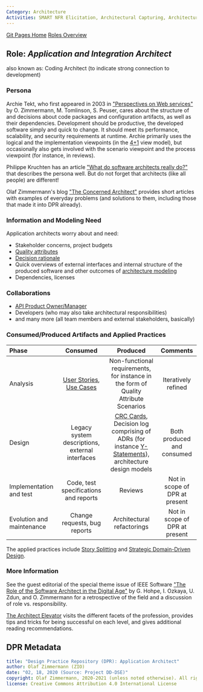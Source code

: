 ```yaml
---
Category: Architecture  
Activities: SMART NFR Elicitation, Architectural Capturing, Architecture Modeling, Stepwise Service Design
---
```


[Git Pages Home](https://socadk.github.io/design-practice-repository)
[Roles Overview](https://socadk.github.io/design-practice-repository/roles)

Role: *Application and Integration Architect*
---------------------------------------------
<!--Alternate names or candidate names) can be listed as "Also known as " here.-->
also known as: Coding Architect (to indicate strong connection to development)

### Persona 
<!--Name of stakeholder (of architecture and architectural artifacts) and its main concerns-->
Archie Tekt, who first appeared in 2003 in ["Perspectives on Web services"](https://soadecisions.org/atb.htm) by O. Zimmermann, M. Tomlinson, S. Peuser, cares about the structure of and decisions about code packages and configuration artifacts, as well as their dependencies. Development should be productive, the developed software simply and quick to change. It should meet its performance, scalability, and security requirements at runtime. Archie primarily uses the logical and the implementation viewpoints (in the [4+1](https://en.wikipedia.org/wiki/4%2B1_architectural_view_model) view model), but occasionally also gets involved with the scenario viewpoint and the process viewpoint (for instance, in reviews).

Philippe Kruchten has an article ["What do software architects really do?"](https://pkruchten.files.wordpress.com/2010/05/kruchten_2008_journal-of-systems-and-software.pdf) that describes the persona well. But do not forget that architects (like all people) are different!

Olaf Zimmermann's blog ["The Concerned Architect"](https://ozimmer.ch/blog/) provides short articles with examples of everyday problems (and solutions to them, including those that made it into DPR already). 


### Information and Modeling Need
<!-- derived from role responsibilities (articulated in the form of user stories)-->

Application architects worry about and need: 

* Stakeholder concerns, project budgets 
* [Quality attributes](../activities/DPR-SMART-NFR-Elicitation.md)
* [Decision rationale](../activities/DPR-ArchitecturalDecisionCapturing.md)
* Quick overviews of external interfaces and internal structure of the produced software and other outcomes of [architecture modeling](../activities/DPR-ArchitectureModeling.md)
* Dependencies, licenses

### Collaborations

* [API Product Owner/Manager](./SDPR-APIProductOwner.md)
* Developers (who may also take architectural responsibilities)
* and many more (all team members and external stakeholders, basically)

### Consumed/Produced Artifacts and Applied Practices


|**Phase**| Consumed | Produced | Comments |
|:-|:-----:|:------:|:--------:|
| Analysis | [User Stories](../artifact-templates/DPR-UserStory.md), [Use Cases](../artifact-templates/DPR-UseCase.md) | Non-functional requirements, for instance in the form of Quality Attribute Scenarios | Iteratively refined |
| Design | Legacy system descriptions, external interfaces | [CRC Cards](../artifact-templates/DPR-CRCCard.md), Decision log comprising of ADRs (for instance [Y-Statements](../artifact-templates/DPR-ArchitecturalDecisionRecordYForm.md)), architecture design models | Both produced and consumed |
| Implementation and test | Code, test specifications and reports | Reviews | Not in scope of DPR at present |
| Evolution and maintenance | Change requests, bug reports | Architectural refactorings | Not in scope of DPR at present |

The applied practices include [Story Splitting](../activities/DPR-StorySplitting.md) and  [Strategic Domain-Driven Design](../activities/DPR-StrategicDDD.md).


### More Information

See the guest editorial of the special theme issue of IEEE Software ["The Role of the Software Architect in the Digital Age"](http://ieeexplore.ieee.org/stamp/stamp.jsp?arnumber=7725214) by G. Hohpe, I. Ozkaya, U. Zdun, and O. Zimmermann for a retrospective of the field and a discussion of role vs. responsibility. 

[The Architect Elevator](https://architectelevator.com/) visits the different facets of the profession, provides tips and tricks for being successful on each level, and gives additional reading recommendations.

<!-- 
Experience can't be taught but has to be gained. Once you have some, read these books: 
1) Design It! 2) Just Enough Software Architecture, 3) Software Architect Elevator 
-->


## DPR Metadata

```yaml
title: "Design Practice Repository (DPR): Application Architect"
author: Olaf Zimmermann (ZIO)
date: "02, 18, 2020 (Source: Project DD-DSE)"
copyright: Olaf Zimmermann, 2020-2021 (unless noted otherwise). All rights reserved.
license: Creative Commons Attribution 4.0 International License
```